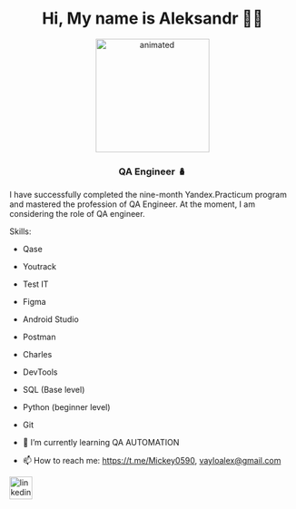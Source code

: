 <h1 align="center">Hi, My name is Aleksandr 👋🏼 </h1>

<p align="center">
  <img src="https://i.gifer.com/1UEW.gif" width="200" height="200" alt="animated" />
</p>

<h3 align="center">QA Engineer 🪆 </h3>


 I have successfully completed the nine-month Yandex.Practicum program and mastered the profession of QA Engineer.  At the moment, I am considering the role of QA engineer.

Skills: 
- Qase
- Youtrack
- Test IT
- Figma
- Android Studio
- Postman
- Charles
- DevTools
- SQL (Base level)
- Python (beginner level)
- Git

 
- 🌱 I’m currently learning QA AUTOMATION 
- 📫 How to reach me: https://t.me/Mickey0590, vayloalex@gmail.com 


[<img src='https://cdn.jsdelivr.net/npm/simple-icons@3.0.1/icons/linkedin.svg' alt='linkedin' height='40'>](https://www.linkedin.com/in/https://www.linkedin.com/in/aleksandr-vailo-12bb12349//)  

